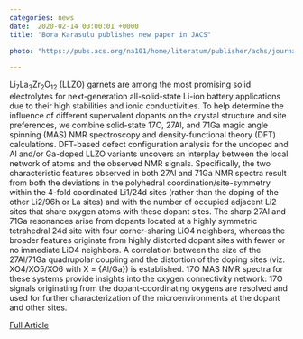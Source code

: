 ```yaml
---                                                                                                                                                                                      
categories: news                                                                                                                                                                 
date:  2020-02-14 00:00:01 +0000                                                                                                                                                        
title: "Bora Karasulu publishes new paper in JACS"

photo: "https://pubs.acs.org/na101/home/literatum/publisher/achs/journals/content/jacsat/2020/jacsat.2020.142.issue-6/jacs.9b12685/20200207/images/medium/ja9b12685_0011.gif"

---            
```


Li<sub>7</sub>La<sub>3</sub>Zr<sub>2</sub>O<sub>12</sub> (LLZO) garnets are among the most promising solid electrolytes for next-generation all-solid-state Li-ion battery applications due to their high stabilities and ionic conductivities. To help determine the influence of different supervalent dopants on the crystal structure and site preferences, we combine solid-state 17O, 27Al, and 71Ga magic angle spinning (MAS) NMR spectroscopy and density-functional theory (DFT) calculations. DFT-based defect configuration analysis for the undoped and Al and/or Ga-doped LLZO variants uncovers an interplay between the local network of atoms and the observed NMR signals. Specifically, the two characteristic features observed in both 27Al and 71Ga NMR spectra result from both the deviations in the polyhedral coordination/site-symmetry within the 4-fold coordinated Li1/24d sites (rather than the doping of the other Li2/96h or La sites) and with the number of occupied adjacent Li2 sites that share oxygen atoms with these dopant sites. The sharp 27Al and 71Ga resonances arise from dopants located at a highly symmetric tetrahedral 24d site with four corner-sharing LiO4 neighbors, whereas the broader features originate from highly distorted dopant sites with fewer or no immediate LiO4 neighbors. A correlation between the size of the 27Al/71Ga quadrupolar coupling and the distortion of the doping sites (viz. XO4/XO5/XO6 with X = {Al/Ga}) is established. 17O MAS NMR spectra for these systems provide insights into the oxygen connectivity network: 17O signals originating from the dopant-coordinating oxygens are resolved and used for further characterization of the microenvironments at the dopant and other sites.

[Full Article](https://pubs.acs.org/doi/abs/10.1021/jacs.9b12685)

